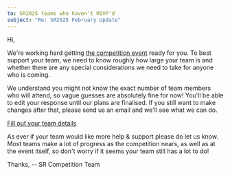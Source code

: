 ```yaml
---
to: SR2025 teams who haven't RSVP'd
subject: "Re: SR2025 February Update"
---
```


Hi,

We're working hard getting [the competition event][competition-event] ready for you. To best support your team, we need to know roughly how large your team is and whether there are any special considerations we need to take for anyone who is coming.

We understand you might not know the exact number of team members who will attend, so vague guesses are absolutely fine for now! You'll be able to edit your response until our plans are finalised. If you still want to make changes after that, please send us an email and we'll see what we can do.

[Fill out your team details](https://forms.gle/TTWgDCKS2hWcEUSE8)

As ever if your team would like more help & support please do let us know.
Most teams make a lot of progress as the competition nears, as well as at the event itself, so don't worry if it seems your team still has a lot to do!

Thanks,
-- SR Competition Team

[competition-event]: https://studentrobotics.org/events/sr2025/competition
